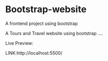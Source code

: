 # Bootstrap-website
A frontend project using bootstrap

A Tours and Travel website using bootstrap ....

Live Preview:

LINK:http://localhost:5500/

